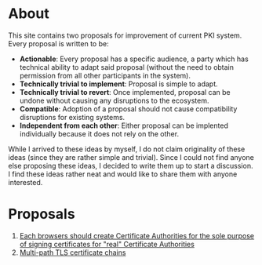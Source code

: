 # About

This site contains two proposals for improvement of current PKI system. Every proposal is written to be:
 - **Actionable**: Every proposal has a specific audience, a party which has technical ability to adapt said proposal (without the need to obtain permission from all other participants in the system).
 - **Technically trivial to implement**: Proposal is simple to adapt.
 - **Technically trivial to revert**: Once implemented, proposal can be undone without causing any disruptions to the ecosystem.
 - **Compatible**: Adoption of a proposal should not cause compatibility disruptions for existing systems.
 - **Independent from each other**: Either proposal can be implented individually because it does not rely on the other.

While I arrived to these ideas by myself, I do not claim originality of these ideas (since they are rather simple and trivial). Since I could not find anyone else proposing these ideas, I decided to write them up to start a discussion. I find these ideas rather neat and would like to share them with anyone interested.

# Proposals

1. [Each browsers should create Certificate Authorities for the sole purpose of signing certificates for "real" Certificate Authorities](./Compatibility.md)
2. [Multi-path TLS certificate chains](./Multipath.md)
